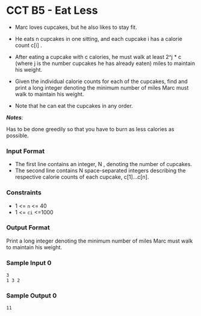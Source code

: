# CCT B5 - Eat Less

-   Marc loves cupcakes, but he also likes to stay fit.
-   He eats n cupcakes in one sitting, and each cupcake i has a
    calorie count c[i] .
-   After eating a cupcake with c calories, he must walk at least 2^j \* c
    (where j is the number cupcakes he has already eaten) miles to
    maintain his weight.

-   Given the individual calorie counts for each of the cupcakes,
    find and print a long integer denoting the minimum number of
    miles Marc must walk to maintain his weight.
-   Note that he can eat the cupcakes in any order.

**_Notes_**:

Has to be done greedily so that you have to burn as less calories as possible.

### Input Format

-   The first line contains an integer, N , denoting the number of cupcakes.
-   The second line contains N space-separated integers describing the
    respective calorie counts of each cupcake, c[1]...c[n].

### Constraints

-   1 <= `n` <= 40
-   1 <= `ci` <=1000

### Output Format

Print a long integer denoting the minimum number of miles Marc must
walk to maintain his weight.

### Sample Input 0

```
3
1 3 2
```

### Sample Output 0

```
11
```
